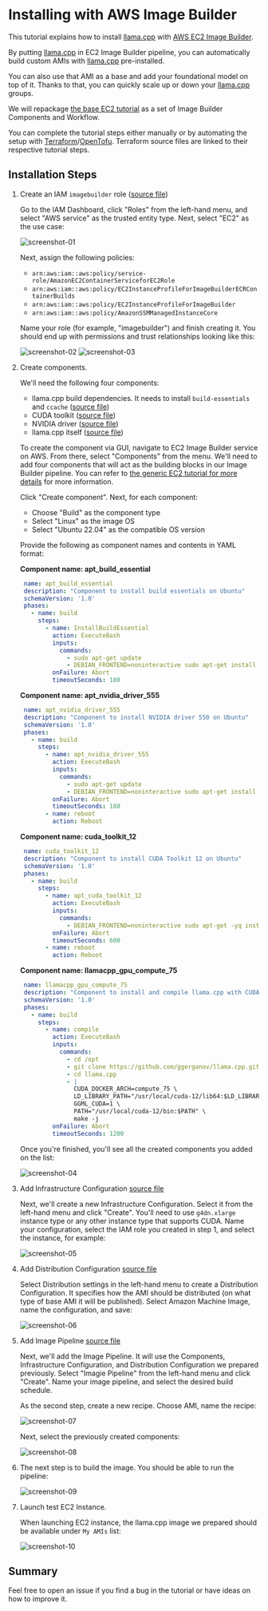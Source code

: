 # Installing with AWS Image Builder

This tutorial explains how to install [llama.cpp](https://github.com/ggerganov/llama.cpp) with [AWS EC2 Image Builder](https://aws.amazon.com/image-builder/).

By putting [llama.cpp](https://github.com/ggerganov/llama.cpp) in EC2 Image Builder pipeline, you can automatically build custom AMIs with [llama.cpp](https://github.com/ggerganov/llama.cpp) pre-installed.

You can also use that AMI as a base and add your foundational model on top of it. Thanks to that, you can quickly scale up or down your [llama.cpp](https://github.com/ggerganov/llama.cpp) groups.

We will repackage [the base EC2 tutorial](tutorial-installing-llamacpp-aws-cuda.md) as a set of Image Builder Components and Workflow.

You can complete the tutorial steps either manually or by automating the setup with [Terraform](https://www.terraform.io/)/[OpenTofu](https://opentofu.org/). Terraform source files are linked to their respective tutorial steps.

## Installation Steps

1. Create an IAM `imagebuilder` role ([source file](terraform/aws/aws_iam_role_imagebuilder_role.tf))

    Go to the IAM Dashboard, click "Roles" from the left-hand menu, and select "AWS service" as the trusted entity type. Next, select "EC2" as the use case:

    ![screenshot-01](https://github.com/malzag/paddler/assets/12105347/9c841ee9-0f19-48fc-8386-4b5cb7507a4b)

    Next, assign the following policies:

    - `arn:aws:iam::aws:policy/service-role/AmazonEC2ContainerServiceforEC2Role`
    - `arn:aws:iam::aws:policy/EC2InstanceProfileForImageBuilderECRContainerBuilds`
    - `arn:aws:iam::aws:policy/EC2InstanceProfileForImageBuilder`
    - `arn:aws:iam::aws:policy/AmazonSSMManagedInstanceCore`

    Name your role (for example, "imagebuilder") and finish creating it. You should end up with permissions and trust relationships looking like this:

    ![screenshot-02](https://github.com/malzag/paddler/assets/12105347/cc6e56f1-91e0-472a-814d-6c9dc0c9ba81)
    ![screenshot-03](https://github.com/malzag/paddler/assets/12105347/97dee654-c146-4e68-b2a2-05a2a433b545)

2. Create components.

    We'll need the following four components:
    * llama.cpp build dependencies. It needs to install `build-essentials` and `ccache` ([source file](terraform/aws/aws_imagebuilder_component_apt_build_essential.tf))
    * CUDA toolkit ([source file](terraform/aws/aws_imagebuilder_component_cuda_toolkit_12.tf))
    * NVIDIA driver ([source file](terraform/aws/aws_imagebuilder_component_apt_nvidia_driver_555.tf))
    * llama.cpp itself ([source file](terraform/aws/aws_imagebuilder_component_llamacpp_gpu_compute_75.tf)) 

    To create the component via GUI, navigate to EC2 Image Builder service on AWS. From there, select "Components" from the menu. We'll need to add four components that will act as the building blocks       in our Image Builder pipeline. You can refer to [the generic EC2 tutorial for more details](tutorial-installing-llamacpp-aws-cuda.md) for more information.
   
    Click "Create component". Next, for each component:

   - Choose "Build" as the component type
   - Select "Linux" as the image OS
   - Select "Ubuntu 22.04" as the compatible OS version

   Provide the following as component names and contents in YAML format:

   **Component name: apt_build_essential**
   ```yaml
    name: apt_build_essential
    description: "Component to install build essentials on Ubuntu"
    schemaVersion: '1.0'
    phases:
      - name: build
        steps:
          - name: InstallBuildEssential
            action: ExecuteBash
            inputs:
              commands:
                - sudo apt-get update
                - DEBIAN_FRONTEND=noninteractive sudo apt-get install -yq build-essential ccache
            onFailure: Abort
            timeoutSeconds: 180
   ```


   **Component name: apt_nvidia_driver_555**
   ```yaml
    name: apt_nvidia_driver_555
    description: "Component to install NVIDIA driver 550 on Ubuntu"
    schemaVersion: '1.0'
    phases:
      - name: build
        steps:
          - name: apt_nvidia_driver_555
            action: ExecuteBash
            inputs:
              commands:
                - sudo apt-get update
                - DEBIAN_FRONTEND=noninteractive sudo apt-get install -yq nvidia-driver-550
            onFailure: Abort
            timeoutSeconds: 180
          - name: reboot
            action: Reboot
   ```
   

   **Component name: cuda_toolkit_12**
   ```yaml
    name: cuda_toolkit_12
    description: "Component to install CUDA Toolkit 12 on Ubuntu"
    schemaVersion: '1.0'
    phases:
      - name: build
        steps:
          - name: apt_cuda_toolkit_12
            action: ExecuteBash
            inputs:
              commands:
                - DEBIAN_FRONTEND=noninteractive sudo apt-get -yq install nvidia-cuda-toolkit
            onFailure: Abort
            timeoutSeconds: 600
          - name: reboot
            action: Reboot
   ```


    **Component name: llamacpp_gpu_compute_75**
   ```yaml
    name: llamacpp_gpu_compute_75
    description: "Component to install and compile llama.cpp with CUDA compute capability 75 on Ubuntu"
    schemaVersion: '1.0'
    phases:
      - name: build
        steps:
          - name: compile
            action: ExecuteBash
            inputs:
              commands:
                - cd /opt
                - git clone https://github.com/ggerganov/llama.cpp.git
                - cd llama.cpp
                - |
                  CUDA_DOCKER_ARCH=compute_75 \
                  LD_LIBRARY_PATH="/usr/local/cuda-12/lib64:$LD_LIBRARY_PATH" \
                  GGML_CUDA=1 \
                  PATH="/usr/local/cuda-12/bin:$PATH" \
                  make -j
            onFailure: Abort
            timeoutSeconds: 1200
   ```        

   Once you're finished, you'll see all the created components you added on the list:
   
   ![screenshot-04](https://github.com/malzag/paddler/assets/12105347/c3d082a8-1971-471a-84a4-b806a14dd899)

3. Add Infrastructure Configuration [source file](terraform/aws/aws_imagebuilder_infrastructure_configuration_llamacpp_gpu_compute_75.tf)

    Next, we'll create a new Infrastructure Configuration. Select it from the left-hand menu and click "Create". You'll need to use `g4dn.xlarge` instance type or any other instance type that supports       CUDA. Name your configuration, select the IAM role you created in step 1, and select the instance, for example:

   ![screenshot-05](https://github.com/malzag/paddler/assets/12105347/9f5777b9-721e-4760-884b-e117b2bbc8a3)

4. Add Distribution Configuration [source file](terraform/aws/aws_imagebuilder_distribution_configuration_compute_75.tf)

    Select Distribution settings in the left-hand menu to create a Distribution Configuration. It specifies how the AMI should be distributed (on what type of base AMI it will be published). Select          Amazon Machine Image, name the configuration, and save:

   ![screenshot-06](https://github.com/malzag/paddler/assets/12105347/1f01e63d-db21-4bb4-906b-df4ea51e43b7)

5. Add Image Pipeline [source file](terraform/aws/aws_imagebuilder_image_pipeline_llamacpp_gpu_compute_75.tf)

    Next, we'll add the Image Pipeline. It will use the Components, Infrastructure Configuration, and Distribution Configuration we prepared previously. Select "Imagie Pipeline" from the left-hand menu      and click "Create". Name your image pipeline, and select the desired build schedule.

   As the second step, create a new recipe. Choose AMI, name the recipe:

   ![screenshot-07](https://github.com/malzag/paddler/assets/12105347/1d89b1ca-265b-4195-88e5-a965e124858f)
  
   Next, select the previously created components:
  
   ![screenshot-08](https://github.com/malzag/paddler/assets/12105347/c0fef492-dd04-40d6-b3d1-066c7baaf2d3)

6. The next step is to build the image. You should be able to run the pipeline:

   ![screenshot-09](https://github.com/malzag/paddler/assets/12105347/c1e54bcd-9f8f-44bb-a1e1-e6bde546fbc4)

7. Launch test EC2 Instance.

   When launching EC2 instance, the llama.cpp image we prepared should be available under `My AMIs` list:

   ![screenshot-10](https://github.com/malzag/paddler/assets/12105347/7e56bb7e-f458-4b4a-89c2-51dd35e656e9)


## Summary

Feel free to open an issue if you find a bug in the tutorial or have ideas on how to improve it.
